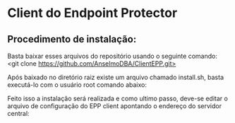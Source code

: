# Client do Endpoint Protector
## Procedimento de instalação:
Basta baixar esses arquivos do repositório usando o seguinte comando:
<git clone https://github.com/AnselmoDBA/ClientEPP.git>

Após baixado no diretório raiz existe um arquivo chamado install.sh, basta executá-lo com o usuário root comando abaixo:
<sh install.sh>

Feito isso a instalação será realizada e como ultimo passo, deve-se editar o arquivo de configuração do EPP client apontando o endereço do servidor central:



